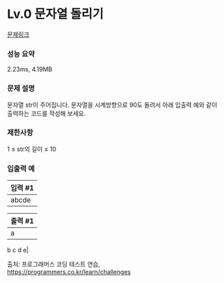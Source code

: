 <h1>Lv.0 문자열 돌리기</h1>

[문제링크](https://school.programmers.co.kr/learn/courses/30/lessons/181945)

### 성능 요약
2.23ms, 4.19MB

### 문제 설명
문자열 str이 주어집니다.
문자열을 시계방향으로 90도 돌려서 아래 입출력 예와 같이 출력하는 코드를 작성해 보세요.

### 제한사항
1 ≤ str의 길이 ≤ 10

### 입출력 예
|입력 #1|
|---|
|abcde|

|출력 #1|
|---|
|a
b
c
d
e|

출처: 프로그래머스 코딩 테스트 연습, https://programmers.co.kr/learn/challenges